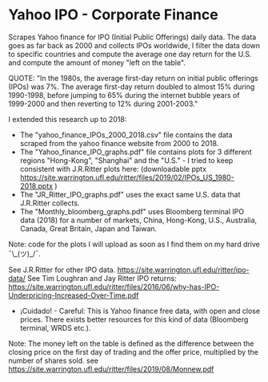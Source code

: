 # Yahoo IPO - Corporate Finance

Scrapes Yahoo finance for IPO (Initial Public Offerings) daily data. The data goes as far back as 2000 and collects IPOs worldwide, I filter the data down to specific countries and compute the average one day return for the U.S. and compute the amount of money "left on the table".

QUOTE: "In the 1980s, the average first-day return on initial public offerings (IPOs) was 7%. The
average first-day return doubled to almost 15% during 1990-1998, before jumping to 65%
during the internet bubble years of 1999-2000 and then reverting to 12% during 2001-2003."

I extended this research up to 2018:

 - The "yahoo_finance_IPOs_2000_2018.csv" file contains the data scraped from the yahoo finance website from 2000 to 2018.
 - The "Yahoo_finance_IPO_graphs.pdf" file contains plots for 3 different regions "Hong-Kong", "Shanghai" and the "U.S." - I tried to keep consistent with J.R.Ritter plots here: (downloadable pptx https://site.warrington.ufl.edu/ritter/files/2019/02/IPOs_US_1980-2018.pptx )
 - The "JR_Ritter_IPO_graphs.pdf" uses the exact same U.S. data that J.R.Ritter collects.
 - The "Monthly_bloomberg_graphs.pdf" uses Bloomberg terminal IPO data (2018) for a number of markets, China, Hong-Kong, U.S., Australia, Canada, Great Britain, Japan and Taiwan.
 
 Note: code for the plots I will upload as soon as I find them on my hard drive ¯\\\_(ツ)_/¯.

See J.R.Ritter for other IPO data. https://site.warrington.ufl.edu/ritter/ipo-data/
See Tim Loughran and Jay Ritter IPO returns: https://site.warrington.ufl.edu/ritter/files/2016/06/why-has-IPO-Underpricing-Increased-Over-Time.pdf

-  ¡Cuidado! - Careful: This is Yahoo finance free data, with open and close prices. There exists better resources for this kind of data (Bloomberg terminal, WRDS etc.).

Note:  The money left on the table is defined as the difference between the closing price on the first day of trading and the offer price, multiplied by the number of shares sold. see https://site.warrington.ufl.edu/ritter/files/2019/08/Monnew.pdf

